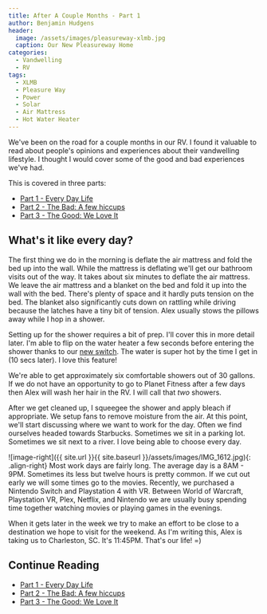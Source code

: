 ```yaml
---
title: After A Couple Months - Part 1
author: Benjamin Hudgens
header:
  image: /assets/images/pleasureway-xlmb.jpg
  caption: Our New Pleasureway Home
categories:
  - Vandwelling
  - RV
tags:
  - XLMB
  - Pleasure Way
  - Power
  - Solar
  - Air Mattress
  - Hot Water Heater
---
```


We've been on the road for a couple months in our RV.  I found it valuable to read about people's opinions and experiences about their vandwelling lifestyle.  I thought I would cover some of the good and bad experiences we've had.  

This is covered in three parts:

- [Part 1 - Every Day Life](http://chasingsixty.com/vandwelling/rv/Two-Months-In-Pleasure-Way-XLMB-Part-1/)
- [Part 2 - The Bad: A few hiccups](http://chasingsixty.com/vandwelling/rv/Two-Months-In-Pleasure-Way-XLMB-Part-2/)
- [Part 3 - The Good: We Love It](http://chasingsixty.com/vandwelling/rv/Two-Months-In-Pleasure-Way-XLMB-Part-3/)

## What's it like every day?

The first thing we do in the morning is deflate the air mattress and fold the bed up into the wall.  While the mattress is deflating we'll get our bathroom visits out of the way.  It takes about six minutes to deflate the air mattress.  We leave the air mattress and a blanket on the bed and fold it up into the wall with the bed.  There's plenty of space and it hardly puts tension on the bed.  The blanket also significantly cuts down on rattling while driving because the latches have a tiny bit of tension.  Alex usually stows the pillows away while I hop in a shower.

Setting up for the shower requires a bit of prep.  I'll cover this in more detail later.  I'm able to flip on the water heater a few seconds before entering the shower thanks to our [new switch](http://chasingsixty.com/vandwelling/rv/adding-a-switch-for-hot-water/).  The water is super hot by the time I get in (10 secs later).  I love this feature!  

We're able to get approximately six comfortable showers out of 30 gallons.  If we do not have an opportunity to go to Planet Fitness after a few days then Alex will wash her hair in the RV.  I will call that _two_ showers.

After we get cleaned up, I squeegee the shower and apply bleach if appropriate.  We setup fans to remove moisture from the air.  At this point, we'll start discussing where we want to work for the day.  Often we find ourselves headed towards Starbucks.  Sometimes we sit in a parking lot.  Sometimes we sit next to a river.  I love being able to choose every day.

![image-right]({{ site.url }}{{ site.baseurl }}/assets/images/IMG_1612.jpg){: .align-right}
Most work days are fairly long.  The average day is a 8AM - 9PM.  Sometimes its less but twelve hours is pretty common.  If we cut out early we will some times go to the movies.  Recently, we purchased a Nintendo Switch and Playstation 4 with VR.  Between World of Warcraft, Playstation VR, Plex, Netflix, and Nintendo we are usually busy spending time together watching movies or playing games in the evenings.

When it gets later in the week we try to make an effort to be close to a destination we hope to visit for the weekend.  As I'm writing this, Alex is taking us to Charleston, SC.  It's 11:45PM.  That's our life!  =)  

## Continue Reading

- [Part 1 - Every Day Life](http://chasingsixty.com/vandwelling/rv/Two-Months-In-Pleasure-Way-XLMB-Part-1/)
- [Part 2 - The Bad: A few hiccups](http://chasingsixty.com/vandwelling/rv/Two-Months-In-Pleasure-Way-XLMB-Part-2/)
- [Part 3 - The Good: We Love It](http://chasingsixty.com/vandwelling/rv/Two-Months-In-Pleasure-Way-XLMB-Part-3/)
